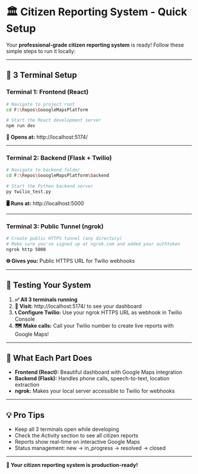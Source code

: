 # 🏛️ Citizen Reporting System - Quick Setup

Your **professional-grade citizen reporting system** is ready! Follow these simple steps to run it locally:

---

## 🚀 **3 Terminal Setup**

### **Terminal 1: Frontend (React)**
```bash
# Navigate to project root
cd F:\Repos\GooogleMapsPlatform

# Start the React development server
npm run dev
```
**📱 Opens at:** http://localhost:5174/

---

### **Terminal 2: Backend (Flask + Twilio)**
```bash
# Navigate to backend folder
cd F:\Repos\GooogleMapsPlatform\backend

# Start the Python backend server
py twilio_test.py
```
**🖥️ Runs at:** http://localhost:5000

---

### **Terminal 3: Public Tunnel (ngrok)**
```bash
# Create public HTTPS tunnel (any directory)
# Make sure you've signed up at ngrok.com and added your authtoken
ngrok http 5000
```
**🌐 Gives you:** Public HTTPS URL for Twilio webhooks

---

## 🎯 **Testing Your System**

1. **✅ All 3 terminals running**
2. **📱 Visit:** http://localhost:5174/ to see your dashboard
3. **📞 Configure Twilio:** Use your ngrok HTTPS URL as webhook in Twilio Console
4. **🗺️ Make calls:** Call your Twilio number to create live reports with Google Maps!

---

## 🔧 **What Each Part Does**

- **Frontend (React):** Beautiful dashboard with Google Maps integration
- **Backend (Flask):** Handles phone calls, speech-to-text, location extraction
- **ngrok:** Makes your local server accessible to Twilio for webhooks

---

## 💡 **Pro Tips**

- Keep all 3 terminals open while developing
- Check the Activity section to see all citizen reports
- Reports show real-time on interactive Google Maps
- Status management: new → in_progress → resolved → closed

---

**🎉 Your citizen reporting system is production-ready!**